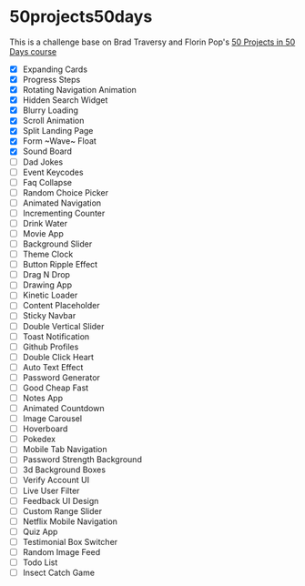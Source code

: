 # 50projects50days

This is a challenge base on Brad Traversy and Florin Pop's [50 Projects in 50 Days course](https://www.udemy.com/course/50-projects-50-days/)

- [x] Expanding Cards
- [x] Progress Steps
- [x] Rotating Navigation Animation
- [x] Hidden Search Widget
- [x] Blurry Loading
- [x] Scroll Animation
- [x] Split Landing Page
- [x] Form ~Wave~ Float
- [x] Sound Board
- [ ] Dad Jokes
- [ ] Event Keycodes
- [ ] Faq Collapse
- [ ] Random Choice Picker
- [ ] Animated Navigation
- [ ] Incrementing Counter
- [ ] Drink Water
- [ ] Movie App
- [ ] Background Slider
- [ ] Theme Clock
- [ ] Button Ripple Effect
- [ ] Drag N Drop
- [ ] Drawing App
- [ ] Kinetic Loader
- [ ] Content Placeholder
- [ ] Sticky Navbar
- [ ] Double Vertical Slider
- [ ] Toast Notification
- [ ] Github Profiles
- [ ] Double Click Heart
- [ ] Auto Text Effect
- [ ] Password Generator
- [ ] Good Cheap Fast
- [ ] Notes App
- [ ] Animated Countdown
- [ ] Image Carousel
- [ ] Hoverboard
- [ ] Pokedex
- [ ] Mobile Tab Navigation
- [ ] Password Strength Background
- [ ] 3d Background Boxes
- [ ] Verify Account UI
- [ ] Live User Filter
- [ ] Feedback UI Design
- [ ] Custom Range Slider
- [ ] Netflix Mobile Navigation
- [ ] Quiz App
- [ ] Testimonial Box Switcher
- [ ] Random Image Feed
- [ ] Todo List
- [ ] Insect Catch Game
